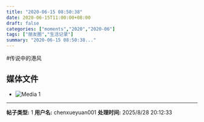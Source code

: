 ```yaml
---
title: "2020-06-15 08:50:38"
date: 2020-06-15T11:00:00+08:00
draft: false
categories: ["moments","2020","2020-06"]
tags: ["朋友圈","生活记录"]
summary: "2020-06-15 08:50:38..."
---
```


#传说中的港风

## 媒体文件

- ![Media 1](/Moments/photos/2020-06-15/202006150850380.jpg)

---

**帖子类型:** 1
**用户名:** chenxueyuan001
**处理时间:** 2025/8/28 20:12:33
